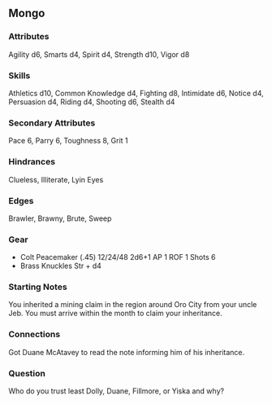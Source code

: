 ## Mongo

### Attributes
Agility d6, Smarts d4, Spirit d4, Strength d10, Vigor d8

### Skills
Athletics d10, Common Knowledge d4, Fighting d8, Intimidate d6, Notice d4, Persuasion d4, Riding d4, Shooting d6, Stealth d4

### Secondary Attributes
Pace 6, Parry 6, Toughness 8, Grit 1

### Hindrances
Clueless, Illiterate, Lyin Eyes

### Edges
Brawler, Brawny, Brute, Sweep

### Gear
* Colt Peacemaker (.45) 12/24/48 2d6+1 AP 1 ROF 1 Shots 6
* Brass Knuckles Str + d4

### Starting Notes

You inherited a mining claim in the region around Oro City from your uncle Jeb. You must arrive within the month to claim your inheritance.

### Connections

Got Duane McAtavey to read the note informing him of his inheritance.

### Question

Who do you trust least Dolly, Duane, Fillmore, or Yiska and why?